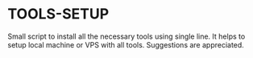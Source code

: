 # TOOLS-SETUP
Small script to install all the necessary tools using single line. It helps to setup local machine or VPS with all tools. 
Suggestions are appreciated.
